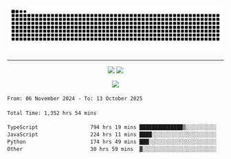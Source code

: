 <div align="center">
  <picture>
      <source
    media="(prefers-color-scheme: dark)"
      srcset="https://raw.githubusercontent.com/platane/snk/output/github-contribution-grid-snake-dark.svg"
      />
    <source
      media="(prefers-color-scheme: light)"
      srcset="https://raw.githubusercontent.com/xct007/xct007/output/github-contribution-grid-snake.svg"
      />
    <img
      alt="Snake"
      src="https://raw.githubusercontent.com/xct007/xct007/output/github-contribution-grid-snake.svg"
      />
  </picture>

</div>

___
<p align="center">
  <img src="https://readme-stats-blush-eta.vercel.app/api/top-langs/?username=xct007&layout=compact" />
  <img src="https://readme-stats-blush-eta.vercel.app/api?username=xct007&show_icons=true&theme=transparent&hide_title=true&include_all_commits=true" />
</p>

<p align="center">
  <img src="https://github-profile-trophy.vercel.app/?username=xct007&no-bg=true&rank=S,SS,SSS,A,AA,AAA,UNKNOWN,SECRET&row=3&title=-Followers,-Stars&margin-w=15&margin-h=15&column=2" />
</p>
<!--START_SECTION:waka-->

```txt
From: 06 November 2024 - To: 13 October 2025

Total Time: 1,352 hrs 54 mins

TypeScript                 794 hrs 19 mins ██████████████▒░░░░░░░░░░   57.40 %
JavaScript                 224 hrs 11 mins ████░░░░░░░░░░░░░░░░░░░░░   16.20 %
Python                     174 hrs 49 mins ███░░░░░░░░░░░░░░░░░░░░░░   12.63 %
Other                      30 hrs 59 mins  ▓░░░░░░░░░░░░░░░░░░░░░░░░   02.24 %
```

<!--END_SECTION:waka-->
